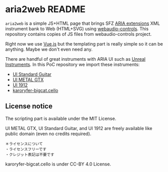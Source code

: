 # aria2web README

`aria2web` is a simple JS+HTML page that brings SFZ [ARIA extensions](https://sfzformat.com/extensions/aria/xml_instrument_bank) XML instrument bank to Web (HTML+SVG) using [webaudio-controls](https://github.com/g200kg/webaudio-controls/). This repository contains copies of JS files from webaudio-controls project.

Right now we use [Vue.js](https://vuejs.org/) but the templating part is really simple so it can be anything. Maybe we don't even need any.

There are handful of great instruments with ARIA UI such as  [Unreal Instruments](https://unreal-instruments.wixsite.com/unreal-instruments). In this PoC repository we import these instruments:

- [UI Standard Guitar](https://unreal-instruments.wixsite.com/unreal-instruments/standard-guitar) 
- [UI METAL GTX](https://unreal-instruments.wixsite.com/unreal-instruments/metal-gtx)
- [UI 1912](https://unreal-instruments.wixsite.com/unreal-instruments/1912)
- [karoryfer-bigcat.cello](https://github.com/sfzinstruments/karoryfer-bigcat.cello)


## License notice

The scripting part is available under the MIT License.

UI METAL GTX, UI Standard Guitar, and UI 1912 are freely available like public domain (even no credits required).

```
＊ライセンスについて
・ライセンスフリーです
・クレジット表記は不要です 
```

karoryfer-bigcat.cello is under CC-BY 4.0 License.
